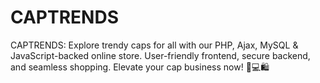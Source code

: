 # CAPTRENDS
CAPTRENDS: Explore trendy caps for all with our PHP, Ajax, MySQL &amp; JavaScript-backed online store. User-friendly frontend, secure backend, and seamless shopping. Elevate your cap business now! 🧢💻🛍️

